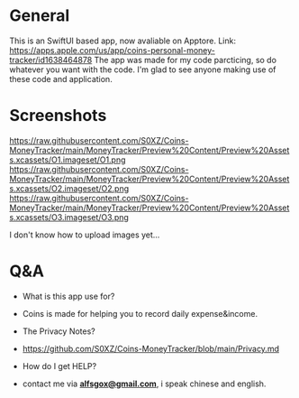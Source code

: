 # General
This is an SwiftUI based app, now avaliable on Apptore.
Link: https://apps.apple.com/us/app/coins-personal-money-tracker/id1638464878
The app was made for my code parcticing, so do whatever you want with the code.
I'm glad to see anyone making use of these code and application.

# Screenshots
https://raw.githubusercontent.com/S0XZ/Coins-MoneyTracker/main/MoneyTracker/Preview%20Content/Preview%20Assets.xcassets/O1.imageset/O1.png
https://raw.githubusercontent.com/S0XZ/Coins-MoneyTracker/main/MoneyTracker/Preview%20Content/Preview%20Assets.xcassets/O2.imageset/O2.png
https://raw.githubusercontent.com/S0XZ/Coins-MoneyTracker/main/MoneyTracker/Preview%20Content/Preview%20Assets.xcassets/O3.imageset/O3.png


I don't know how to upload images yet...

# Q&A
- What is this app use for?
- Coins is made for helping you to record daily expense&income.

- The Privacy Notes?
- https://github.com/S0XZ/Coins-MoneyTracker/blob/main/Privacy.md

- How do I get HELP?
- contact me via **alfsgox@gmail.com**, i speak chinese and english.


